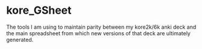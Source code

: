 kore_GSheet
===========

The tools I am using to maintain parity between my kore2k/6k anki deck and the main spreadsheet from which new versions of that deck are ultimately generated.